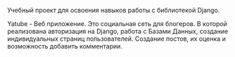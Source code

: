 Учебный проект для освоения навыков работы с библиотекой Django.

Yatube - Веб приложение. Это социальная сеть для блогеров. В которой реализована
авторизация на Django, работа с Базами Данных, создание индивидуальных страниц
пользователей. Создание постов, их оценка и возможность добавить комментарии.

